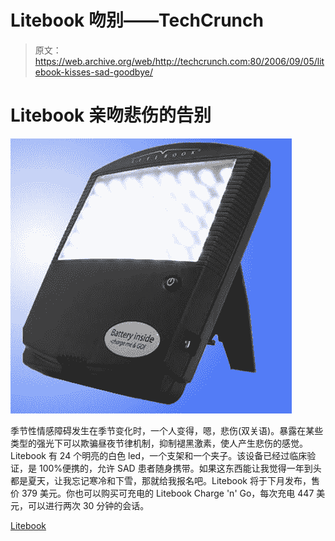 # Litebook 吻别——TechCrunch

> 原文：<https://web.archive.org/web/http://techcrunch.com:80/2006/09/05/litebook-kisses-sad-goodbye/>

# Litebook 亲吻悲伤的告别

![](img/8de9ad0d6a76d27ae2d40973d74a89a2.png)

季节性情感障碍发生在季节变化时，一个人变得，嗯，悲伤(双关语)。暴露在某些类型的强光下可以欺骗昼夜节律机制，抑制褪黑激素，使人产生悲伤的感觉。Litebook 有 24 个明亮的白色 led，一个支架和一个夹子。该设备已经过临床验证，是 100%便携的，允许 SAD 患者随身携带。如果这东西能让我觉得一年到头都是夏天，让我忘记寒冷和下雪，那就给我报名吧。Litebook 将于下月发布，售价 379 美元。你也可以购买可充电的 Litebook Charge 'n' Go，每次充电 447 美元，可以进行两次 30 分钟的会话。

[Litebook](https://web.archive.org/web/20201123195625/http://www.gizmodo.com/gadgets/gadgets/litebook-for-sad-chase-those-winter-blues-away-198572.php)